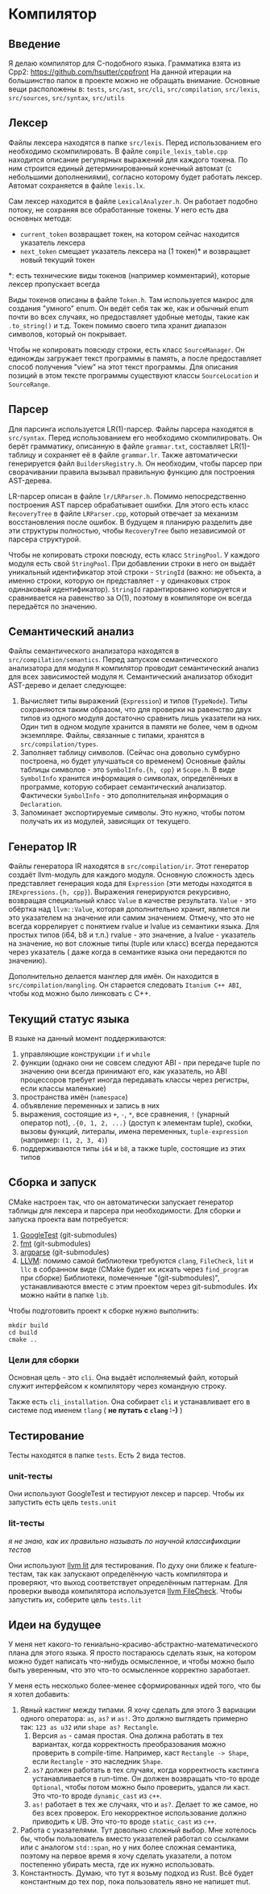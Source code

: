 # Компилятор

## Введение

Я делаю компилятор для C-подобного языка. Грамматика взята из Cpp2: https://github.com/hsutter/cppfront
На данной итерации на большинство папок в проекте можно не обращать внимание. Основные вещи расположены в:
`tests`, `src/ast`, `src/cli`, `src/compilation`, `src/lexis`, `src/sources`, `src/syntax`, `src/utils`

## Лексер

Файлы лексера находятся в папке `src/lexis`. Перед использованием его необходимо скомпилировать. В
файле `compile_lexis_table.cpp` находится описание регулярных выражений для каждого токена. По ним строится единый
детерминированный конечный автомат (с небольшими дополнениями), согласно которому будет работать лексер. Автомат
сохраняется в файле `lexis.lx`.

Сам лексер находится в файле `LexicalAnalyzer.h`. Он работает подобно потоку, не сохраняя все обработанные токены.
У него есть два основных метода:

- `current_token` возвращает токен, на котором сейчас находится указатель лексера
- `next_token` смещает указатель лексера на (1 токен)* и возвращает новый текущий токен

*: есть технические виды токенов (например комментарий), которые лексер пропускает всегда

Виды токенов описаны в файле `Token.h`. Там используется макрос для создания "умного" enum. Он ведёт себя так же, как и
обычный enum почти во всех случаях, но предоставляет удобные методы, такие как `.to_string()` и т.д. Токен помимо своего
типа хранит диапазон символов, который он покрывает.

Чтобы не копировать повсюду строки, есть класс `SourceManager`. Он единожды загружает текст программы в память, а после
предоставляет способ получения "view" на этот текст программы. Для описания позиций в этом тексте программы существуют
классы `SourceLocation` и `SourceRange`.

## Парсер

Для парсинга используется LR(1)-парсер. Файлы парсера находятся в `src/syntax`. Перед использованием его необходимо
скомпилировать. Он берёт грамматику, описанную в файле `grammar.txt`, составляет LR(1)-таблицу и сохраняет её в
файле `grammar.lr`. Также автоматически генерируется файл `BuildersRegistry.h`. Он необходим, чтобы парсер при
сворачивании правила вызывал правильную функцию для построения AST-дерева.

LR-парсер описан в файле `lr/LRParser.h`. Помимо непосредственно построения AST парсер обрабатывает ошибки. Для этого
есть класс `RecoveryTree` в файле `LRParser.cpp`, который отвечает за механизм восстановления после ошибок. В будущем я
планирую разделить две эти структуры полностью, чтобы `RecoveryTree` было независимой от парсера структурой.

Чтобы не копировать строки повсюду, есть класс `StringPool`. У каждого модуля есть свой `StringPool`. При добавлении
строки в него он выдаёт уникальный идентификатор этой строки - `StringId` (важно: не объекта, а именно строки, которую
он представляет - у одинаковых строк одинаковый идентификатор). `StringId` гарантированно копируется и сравнивается на
равенство за O(1), поэтому в компиляторе он всегда передаётся по значению.

## Семантический анализ

Файлы семантического анализатора находятся в `src/compilation/semantics`. Перед запуском семантического анализатора для
модуля `M` компилятор проводит семантический анализ для всех зависимостей модуля `M`. Семантический анализатор обходит
AST-дерево и делает следующее:

1. Вычисляет типы выражений (`Expression`) и типов (`TypeNode`). Типы сохраняются таким образом, что для проверки на
   равенство двух типов из одного модуля достаточно сравнить лишь указатели на них. Один тип в одном модуле хранится в
   памяти не более, чем в одном экземпляре. Файлы, связанные с типами, хранятся в `src/compilation/types`.
2. Заполняет таблицу символов. (Сейчас она довольно сумбурно построена, но будет улучшаться со временем) Основные файлы
   таблицы символов - это `SymbolInfo.{h, cpp}` и `Scope.h`. В виде `SymbolInfo` хранится информация о символах,
   определённых в программе, которую собирает семантический анализатор. Фактически `SymbolInfo` - это дополнительная
   информация о `Declaration`.
3. Запоминает экспортируемые символы. Это нужно, чтобы потом получать их из модулей, зависящих от текущего.

## Генератор IR

Файлы генератора IR находятся в `src/compilation/ir`. Этот генератор создаёт llvm-модуль для каждого модуля. Основную
сложность здесь представляет генерация кода для `Expression` (эти методы находятся в `IRExpressions.{h, cpp}`).
Выражения генерируются рекурсивно, возвращая специальный класс `Value` в качестве результата. `Value` - это обёртка над
`llvm::Value`, которая дополнительно хранит, является ли это указателем на значение или самим значением. Отмечу, что это
не всегда коррелирует с понятием rvalue и lvalue из семантики языка. Для простых типов (i64, b8 и т.п.) rvalue - это
значение, а lvalue - указатель на значение, но вот сложные типы (tuple или класс) всегда передаются через указатель (
даже когда в семантике языка они передаются по значению).

Дополнительно делается манглер для имён. Он находится в `src/compilation/mangling`. Он старается следовать
`Itanium C++ ABI`, чтобы код можно было линковать с C++.

## Текущий статус языка

В языке на данный момент поддерживаются:

1. управляющие конструкции `if` и `while`
2. функции (однако они не совсем следуют ABI - при передаче tuple по значению они всегда принимают его, как указатель,
   но ABI процессоров требует иногда передавать классы через регистры, если классы маленькие)
3. пространства имён (`namespace`)
4. объявление переменных и запись в них
5. выражения, состоящие из `+`, `-`, `*`, все сравнения, `!` (унарный оператор not), `.{0, 1, 2, ...}` (доступ к
   элементам tuple), скобки, вызовы функций, литералы, имена переменных, `tuple-expression` (например: `(1, 2, 3, 4)`)
6. поддерживаются типы `i64` и `b8`, а также tuple, состоящие из этих типов

## Сборка и запуск

CMake настроен так, что он автоматически запускает генератор таблицы для лексера и парсера при необходимости. Для сборки
и запуска проекта вам потребуется:

1. [GoogleTest](https://github.com/google/googletest) (git-submodules)
2. [fmt](https://github.com/fmtlib/fmt) (git-submodules)
3. [argparse](https://github.com/p-ranav/argparse) (git-submodules)
4. [LLVM](https://github.com/llvm/llvm-project): помимо самой библиотеки требуются `clang`, `FileCheck`, `lit` и `llc` в
   собранном виде (CMake будет их искать через `find_program` при сборке)
   Библиотеки, помеченные "(git-submodules)", устанавливаются вместе с этим проектом через git-submodules. Их можно
   найти в папке `lib`.

Чтобы подготовить проект к сборке нужно выполнить:

```shell
mkdir build
cd build
cmake ..
```

### Цели для сборки

Основная цель - это `cli`. Она выдаёт исполняемый файл, который служит интерфейсом к компилятору через командную строку.

Также есть `cli_installation`. Она собирает `cli` и устанавливает его в системе под именем `tlang` ( **не путать с
`clang` :-)** )

## Тестирование

Тесты находятся в папке `tests`. Есть 2 вида тестов.

### unit-тесты

Они используют GoogleTest и тестируют лексер и парсер. Чтобы их запустить есть цель `tests.unit`

### lit-тесты

*я не знаю, как их правильно называть по научной классификации тестов*

Они используют [llvm lit](https://llvm.org/docs/CommandGuide/lit.html) для тестирования. По духу они ближе к
feature-тестам, так как запускают определённую часть компилятора и проверяют, что выход соответствует определённым
паттернам. Для проверки вывода компилятора
используется [llvm FileCheck](https://llvm.org/docs/CommandGuide/FileCheck.html). Чтобы запустить их, соберите цель
`tests.lit`

## Идеи на будущее

У меня нет какого-то гениально-красиво-абстрактно-математического плана для этого языка. Я просто постараюсь сделать
язык, на котором можно будет написать что-нибудь осмысленное, и чтобы можно было быть уверенным, что это что-то
осмысленное корректно заработает.

У меня есть несколько более-менее сформированных идей того, что бы я хотел добавить:

1. Явный кастинг между типами. Я хочу сделать для этого 3 вариации одного оператора: `as`, `as?` и `as!`. Это должно
   выглядеть примерно так: `123 as u32` или `shape as? Rectangle`.
    1. Версия `as` - самая простая. Она должна работать в тех вариантах, когда корректность преобразования можно
       проверить в compile-time. Например, каст `Rectangle -> Shape`, если `Rectangle` - это наследник `Shape`.
    2. `as?` должен работать в тех случаях, когда корректность кастинга устанавливается в run-time. Он должен возвращать
       что-то вроде `Optional`, чтобы потом можно было проверить, удался ли каст. Это что-то вроде `dynamic_cast` из
       `c++`.
    3. `as!` работает в тех же случаях, что и `as?`. Делает то же самое, но без всех проверок. Его некорректное
       использование должно приводить к UB. Это что-то вроде `static_cast` из `c++`.
2. Работа с указателями. Тут довольно сложный выбор. Мне хотелось бы, чтобы пользователь вместо указателей работал со
   ссылками или с аналогом `std::span`, но у них более сложная семантика, поэтому на первое время я хочу сделать
   указатели, а потом постепенно убирать места, где их нужно использовать.
3. Константность. Думаю, что тут я возьму подход из Rust. Всё будет константным до тех пор, пока пользователь явно не
   напишет mut.